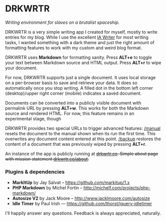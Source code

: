 DRKWRTR
=======

*Writing environment for slaves on a brutalist spaceship.*

DRKWRTR is a very simple writing app I created for myself, mostly to write entries for my blog. While I use the excellent [IA Writer](http://www.iawriter.com/mac/) for most writing tasks, I wanted something with a dark theme and just the right amount of formatting features to work with my custom and weird blog format.

DRKWRTR uses **Markdown** for formatting sanity. Press **ALT+e** to toggle your text between Markdown source and HTML output. Press **ALT+r** to wipe your document.

For now, DRKWRTR supports just a single document. It uses local storage on a per-browser basis to save and retrieve your data. It does so automatically once you stop writing. A filled dot in the bottom left corner (desktop)/upper right corner (mobile) indicates a saved document.

Documents can be converted into a publicly visible document with permalink URL by pressing **ALT+w**. This works for both the Markdown source and rendered HTML. For now, this feature remains in an experimental stage, though

DRKWRTR provides two special URLs to trigger advanced features: [/manual](http://drkwrtr.co/manual) resets the document to the manual shown when its run the first time. This overwrites any document content entered at this point. [/backup](http://drkwrtr.co/backup) restores the content of a document that was previously wiped by pressing **ALT+r**.

An instance of the app is publicly running at ~~[drkwrtr.co](http://drkwrtr.co). Simple about page with mission statement [drkwrtr.co/about](http://drkwrtr.co/about).~~

### Plugins & dependencies
* **MarkItUp** by Jay Salvat – https://github.com/markitup/1.x
* **PHP Markdown** by Michel Fortin – http://michelf.com/projects/php-markdown/
* **Autosize V2** by Jack Moore – http://www.jacklmoore.com/autosize
* **Idle Timer** by Paul Irish — https://github.com/thorst/jquery-idletimer

I'll happily answer any questions. Feedback is always appreciated, naturally.

